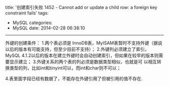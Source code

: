 title: '创建索引失败 1452 - Cannot add or update a child row: a foreign key constraint fails'
tags:
  - MySQL
categories:
  - MySQL
date: 2014-02-28 06:38:10
---

外键的创建条件：
1.两个表必须是 InnoDB表，MyISAM表暂时不支持外键（据说以后的版本有可能支持，但至少目前不支持）；
2.外键列必须建立了索引，MySQL 4.1.2以后的版本在建立外键时会自动创建索引，但如果在较早的版本则需要显示建立；
3.外键关系的两个表的列必须是数据类型相似，也就是可 以相互转换类型的列，比如int和tinyint可以，而int和char则不可以；

4.表里面字段已经有数据了，不能存在外键引用了但被引用的值不存在.

&nbsp;

&nbsp;